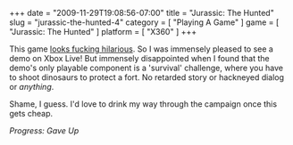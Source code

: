 +++
date = "2009-11-29T19:08:56-07:00"
title = "Jurassic: The Hunted"
slug = "jurassic-the-hunted-4"
category = [ "Playing A Game" ]
game = [ "Jurassic: The Hunted" ]
platform = [ "X360" ]
+++

This game <a href="http://www.destructoid.com/ten-minute-taste-jurassic-the-hunted-154558.phtml">looks fucking hilarious</a>.  So I was immensely pleased to see a demo on Xbox Live!  But immensely disappointed when I found that the demo's only playable component is a 'survival' challenge, where you have to shoot dinosaurs to protect a fort.  No retarded story or hackneyed dialog or <i>anything</i>.

Shame, I guess.  I'd love to drink my way through the campaign once this gets cheap.

<i>Progress: Gave Up</i>